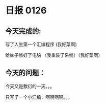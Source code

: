 # 日报 0126

## 今天完成的:

写了人生第一个汇编程序  (我好菜啊) 

给妹子修好了电脑 （我重装了系统）（我好菜啊）

## 今天的问题：

今天又是敷衍的一天。。。

只写了一个小汇编，啊啊啊啊。。。